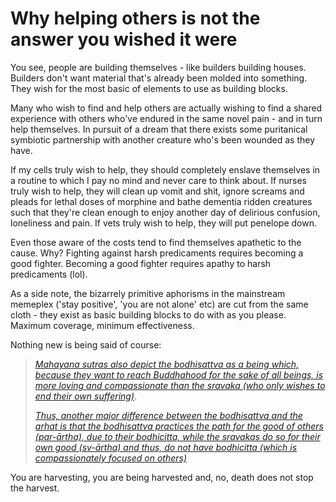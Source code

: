 # Why helping others is not the answer you wished it were

You see, people are building themselves - like builders building houses. Builders don't want material that's already been molded into something. They wish for the most basic of elements to use as building blocks. 

Many who wish to find and help others are actually wishing to find a shared experience with others who've endured in the same novel pain - and in turn help themselves. In pursuit of a dream that there exists some puritanical symbiotic partnership with another creature who's been wounded as they have.

If my cells truly wish to help, they should completely enslave themselves in a routine to which I pay no mind and never care to think about.
If nurses truly wish to help, they will clean up vomit and shit, ignore screams and pleads for lethal doses of morphine and bathe dementia ridden creatures such that they're clean enough to enjoy another day of delirious confusion, loneliness and pain.
If vets truly wish to help, they will put penelope down.

Even those aware of the costs tend to find themselves apathetic to the cause. Why? Fighting against harsh predicaments requires becoming a good fighter. Becoming a good fighter requires apathy to harsh predicaments (lol).

As a side note, the bizarrely primitive aphorisms in the mainstream memeplex ('stay positive', 'you are not alone' etc) are cut from the same cloth - they exist as basic building blocks to do with as you please. Maximum coverage, minimum effectiveness. 

Nothing new is being said of course:

> [*Mahayana sutras also depict the bodhisattva as a being which, because they want to reach Buddhahood for the sake of all beings, is more loving and compassionate than the sravaka (who only wishes to end their own suffering)*](https://en.wikipedia.org/wiki/Bodhisattva). 
>
> [*Thus, another major difference between the bodhisattva and the arhat is that the bodhisattva practices the path for the good of others (par-ārtha), due to their bodhicitta, while the sravakas do so for their own good (sv-ārtha) and thus, do not have bodhicitta (which is compassionately focused on others)*](https://en.wikipedia.org/wiki/Bodhisattva)


You are harvesting, you are being harvested and, no, death does not stop the harvest.

